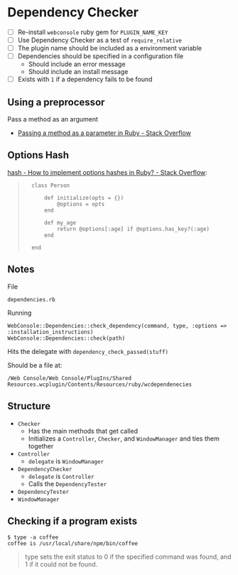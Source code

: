 # Dependency Checker

* [ ] Re-install `webconsole` ruby gem for `PLUGIN_NAME_KEY`
* [ ] Use Dependency Checker as a test of `require_relative`
* [ ] The plugin name should be included as a environment variable
* [ ] Dependencies should be specified in a configuration file
	* Should include an error message
	* Should include an install message
* [ ] Exists with `1` if a dependency fails to be found

## Using a preprocessor

Pass a method as an argument

* [Passing a method as a parameter in Ruby - Stack Overflow](http://stackoverflow.com/questions/522720/passing-a-method-as-a-parameter-in-ruby)

## Options Hash

[hash - How to implement options hashes in Ruby? - Stack Overflow](http://stackoverflow.com/questions/14866910/how-to-implement-options-hashes-in-ruby):

>		class Person
>		
>			def initialize(opts = {})
>				@options = opts
>			end
>		
>			def my_age
>				return @options[:age] if @options.has_key?(:age)
>			end
>		
>		end


## Notes

File

	dependencies.rb

Running

	WebConsole::Dependencies::check_dependency(command, type, :options => :installation_instructions)
	WebConsole::Dependencies::check(path)

Hits the delegate with `dependency_check_passed(stuff)`

Should be a file at:

	/Web Console/Web Console/PlugIns/Shared Resources.wcplugin/Contents/Resources/ruby/wcdependenecies

## Structure

* `Checker`
	* Has the main methods that get called
	* Initializes a `Controller`, `Checker`, and `WindowManager` and ties them together
* `Controller`	
	* `delegate` is `WindowManager`
* `DependencyChecker`
	* `delegate` is `Controller`
	* Calls the `DependencyTester`
* `DependencyTester`
* `WindowManager`

## Checking if a program exists

	$ type -a coffee
	coffee is /usr/local/share/npm/bin/coffee

> type sets the exit status to 0 if the specified command was found, and 1 if it could not be found.